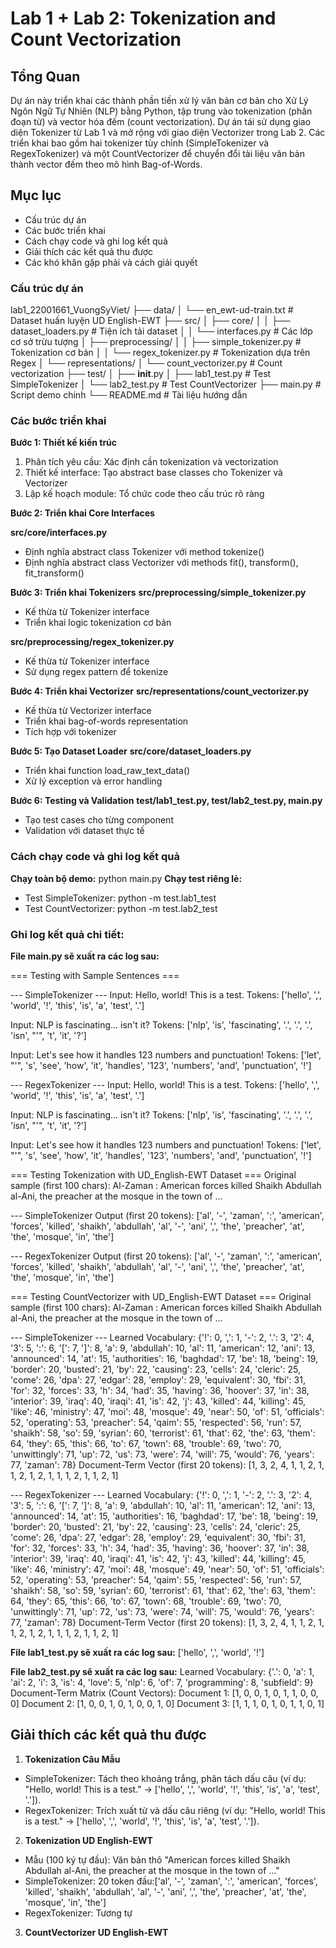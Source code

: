 # Lab 1 + Lab 2: Tokenization and Count Vectorization

## Tổng Quan

Dự án này triển khai các thành phần tiền xử lý văn bản cơ bản cho Xử Lý Ngôn Ngữ Tự Nhiên (NLP) bằng Python, tập trung vào tokenization (phân đoạn từ) và vector hóa đếm (count vectorization). Dự án tái sử dụng giao diện Tokenizer từ Lab 1 và mở rộng với giao diện Vectorizer trong Lab 2. Các triển khai bao gồm hai tokenizer tùy chỉnh (SimpleTokenizer và RegexTokenizer) và một CountVectorizer để chuyển đổi tài liệu văn bản thành vector đếm theo mô hình Bag-of-Words.

## Mục lục

- Cấu trúc dự án
- Các bước triển khai
- Cách chạy code và ghi log kết quả
- Giải thích các kết quả thu được
- Các khó khăn gặp phải và cách giải quyết

### Cấu trúc dự án

lab1_22001661_VuongSyViet/
├── data/
│ └── en_ewt-ud-train.txt # Dataset huấn luyện UD English-EWT
├── src/
│ ├── core/
│ │ ├── dataset_loaders.py # Tiện ích tải dataset
│ │ └── interfaces.py # Các lớp cơ sở trừu tượng
│ ├── preprocessing/
│ │ ├── simple_tokenizer.py # Tokenization cơ bản
│ │ └── regex_tokenizer.py # Tokenization dựa trên Regex
│ └── representations/
│ └── count_vectorizer.py # Count vectorization
├── test/
│ ├── **init**.py
│ ├── lab1_test.py # Test SimpleTokenizer
│ └── lab2_test.py # Test CountVectorizer
├── main.py # Script demo chính
└── README.md # Tài liệu hướng dẫn

### Các bước triển khai

**Bước 1: Thiết kế kiến trúc**

1. Phân tích yêu cầu: Xác định cần tokenization và vectorization
2. Thiết kế interface: Tạo abstract base classes cho Tokenizer và Vectorizer
3. Lập kế hoạch module: Tổ chức code theo cấu trúc rõ ràng

**Bước 2: Triển khai Core Interfaces**

**src/core/interfaces.py**

- Định nghĩa abstract class Tokenizer với method tokenize()
- Định nghĩa abstract class Vectorizer với methods fit(), transform(), fit_transform()

**Bước 3: Triển khai Tokenizers**
**src/preprocessing/simple_tokenizer.py**

- Kế thừa từ Tokenizer interface
- Triển khai logic tokenization cơ bản

**src/preprocessing/regex_tokenizer.py**

- Kế thừa từ Tokenizer interface
- Sử dụng regex pattern để tokenize

**Bước 4: Triển khai Vectorizer**
**src/representations/count_vectorizer.py**

- Kế thừa từ Vectorizer interface
- Triển khai bag-of-words representation
- Tích hợp với tokenizer

**Bước 5: Tạo Dataset Loader**
**src/core/dataset_loaders.py**

- Triển khai function load_raw_text_data()
- Xử lý exception và error handling

**Bước 6: Testing và Validation**
**test/lab1_test.py, test/lab2_test.py, main.py**

- Tạo test cases cho từng component
- Validation với dataset thực tế

### Cách chạy code và ghi log kết quả

**Chạy toàn bộ demo:** python main.py
**Chạy test riêng lẻ:**

- Test SimpleTokenizer: python -m test.lab1_test
- Test CountVectorizer: python -m test.lab2_test

### Ghi log kết quả chi tiết:

**File main.py sẽ xuất ra các log sau:**

=== Testing with Sample Sentences ===

--- SimpleTokenizer ---
Input: Hello, world! This is a test.
Tokens: ['hello', ',', 'world', '!', 'this', 'is', 'a', 'test', '.']

Input: NLP is fascinating... isn't it?
Tokens: ['nlp', 'is', 'fascinating', '.', '.', '.', 'isn', "'", 't', 'it', '?']

Input: Let's see how it handles 123 numbers and punctuation!
Tokens: ['let', "'", 's', 'see', 'how', 'it', 'handles', '123', 'numbers', 'and', 'punctuation', '!']

--- RegexTokenizer ---
Input: Hello, world! This is a test.
Tokens: ['hello', ',', 'world', '!', 'this', 'is', 'a', 'test', '.']

Input: NLP is fascinating... isn't it?
Tokens: ['nlp', 'is', 'fascinating', '.', '.', '.', 'isn', "'", 't', 'it', '?']

Input: Let's see how it handles 123 numbers and punctuation!
Tokens: ['let', "'", 's', 'see', 'how', 'it', 'handles', '123', 'numbers', 'and', 'punctuation', '!']

=== Testing Tokenization with UD_English-EWT Dataset ===
Original sample (first 100 chars): Al-Zaman : American forces killed Shaikh Abdullah al-Ani, the preacher at the
mosque in the town of ...

--- SimpleTokenizer Output (first 20 tokens): ['al', '-', 'zaman', ':', 'american', 'forces', 'killed', 'shaikh', 'abdullah', 'al', '-', 'ani', ',', 'the', 'preacher', 'at', 'the', 'mosque', 'in', 'the']

--- RegexTokenizer Output (first 20 tokens): ['al', '-', 'zaman', ':', 'american', 'forces', 'killed', 'shaikh', 'abdullah', 'al', '-', 'ani', ',', 'the', 'preacher', 'at', 'the', 'mosque', 'in', 'the']

=== Testing CountVectorizer with UD_English-EWT Dataset ===
Original sample (first 100 chars): Al-Zaman : American forces killed Shaikh Abdullah al-Ani, the preacher at the
mosque in the town of ...

--- SimpleTokenizer ---
Learned Vocabulary: {'!': 0, ',': 1, '-': 2, '.': 3, '2': 4, '3': 5, ':': 6, '[': 7, ']': 8, 'a': 9, 'abdullah': 10, 'al': 11, 'american': 12, 'ani': 13, 'announced': 14, 'at': 15, 'authorities': 16, 'baghdad': 17, 'be': 18, 'being': 19, 'border': 20, 'busted': 21, 'by': 22, 'causing': 23, 'cells': 24, 'cleric': 25, 'come': 26, 'dpa': 27, 'edgar': 28, 'employ': 29, 'equivalent': 30, 'fbi': 31, 'for': 32, 'forces': 33, 'h': 34, 'had': 35, 'having': 36, 'hoover': 37, 'in': 38, 'interior': 39, 'iraq': 40, 'iraqi': 41, 'is': 42, 'j': 43, 'killed': 44, 'killing': 45, 'like': 46, 'ministry': 47, 'moi': 48, 'mosque': 49, 'near': 50, 'of': 51, 'officials': 52, 'operating': 53, 'preacher': 54, 'qaim': 55, 'respected': 56, 'run': 57, 'shaikh': 58, 'so': 59, 'syrian': 60, 'terrorist': 61, 'that': 62, 'the': 63, 'them': 64, 'they': 65, 'this': 66, 'to': 67, 'town': 68, 'trouble': 69, 'two': 70, 'unwittingly': 71, 'up': 72, 'us': 73, 'were': 74, 'will': 75, 'would': 76, 'years': 77, 'zaman': 78}
Document-Term Vector (first 20 tokens): [1, 3, 2, 4, 1, 1, 2, 1, 1, 2, 1, 2, 1, 1, 1, 2, 1, 1, 2, 1]

--- RegexTokenizer ---
Learned Vocabulary: {'!': 0, ',': 1, '-': 2, '.': 3, '2': 4, '3': 5, ':': 6, '[': 7, ']': 8, 'a': 9, 'abdullah': 10, 'al': 11, 'american': 12, 'ani': 13, 'announced': 14, 'at': 15, 'authorities': 16, 'baghdad': 17, 'be': 18, 'being': 19, 'border': 20, 'busted': 21, 'by': 22, 'causing': 23, 'cells': 24, 'cleric': 25, 'come': 26, 'dpa': 27, 'edgar': 28, 'employ': 29, 'equivalent': 30, 'fbi': 31, 'for': 32, 'forces': 33, 'h': 34, 'had': 35, 'having': 36, 'hoover': 37, 'in': 38, 'interior': 39, 'iraq': 40, 'iraqi': 41, 'is': 42, 'j': 43, 'killed': 44, 'killing': 45, 'like': 46, 'ministry': 47, 'moi': 48, 'mosque': 49, 'near': 50, 'of': 51, 'officials': 52, 'operating': 53, 'preacher': 54, 'qaim': 55, 'respected': 56, 'run': 57, 'shaikh': 58, 'so': 59, 'syrian': 60, 'terrorist': 61, 'that': 62, 'the': 63, 'them': 64, 'they': 65, 'this': 66, 'to': 67, 'town': 68, 'trouble': 69, 'two': 70, 'unwittingly': 71, 'up': 72, 'us': 73, 'were': 74, 'will': 75, 'would': 76, 'years': 77, 'zaman': 78}
Document-Term Vector (first 20 tokens): [1, 3, 2, 4, 1, 1, 2, 1, 1, 2, 1, 2, 1, 1, 1, 2, 1, 1, 2, 1]

**File lab1_test.py sẽ xuất ra các log sau:**
['hello', ',', 'world', '!']

**File lab2_test.py sẽ xuất ra các log sau:**
Learned Vocabulary: {'.': 0, 'a': 1, 'ai': 2, 'i': 3, 'is': 4, 'love': 5, 'nlp': 6, 'of': 7, 'programming': 8, 'subfield': 9}
Document-Term Matrix (Count Vectors):
Document 1: [1, 0, 0, 1, 0, 1, 1, 0, 0, 0]
Document 2: [1, 0, 0, 1, 0, 1, 0, 0, 1, 0]
Document 3: [1, 1, 1, 0, 1, 0, 1, 1, 0, 1]

## Giải thích các kết quả thu được

1. **Tokenization Câu Mẫu**

- SimpleTokenizer: Tách theo khoảng trắng, phân tách dấu câu (ví dụ: "Hello, world! This is a test." → ['hello', ',', 'world', '!', 'this', 'is', 'a', 'test', '.']).
- RegexTokenizer: Trích xuất từ và dấu câu riêng (ví dụ: "Hello, world! This is a test." → ['hello', ',', 'world', '!', 'this', 'is', 'a', 'test', '.']).

2. **Tokenization UD English-EWT**

- Mẫu (100 ký tự đầu): Văn bản thô "American forces killed Shaikh Abdullah al-Ani, the preacher at the
  mosque in the town of ..."
- SimpleTokenizer: 20 token đầu:['al', '-', 'zaman', ':', 'american', 'forces', 'killed', 'shaikh', 'abdullah', 'al', '-', 'ani', ',', 'the', 'preacher', 'at', 'the', 'mosque', 'in', 'the']
- RegexTokenizer: Tương tự

3. **CountVectorizer UD English-EWT**
